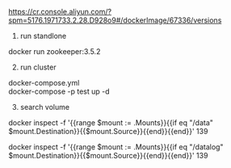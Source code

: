 https://cr.console.aliyun.com/?spm=5176.1971733.2.28.D928o9#/dockerImage/67336/versions

1. run standlone

docker run zookeeper:3.5.2

2. run cluster

docker-compose.yml <br>
docker-compose -p test up -d

3. search volume

docker inspect -f '{{range $mount := .Mounts}}{{if eq "/data" $mount.Destination}}{{$mount.Source}}{{end}}{{end}}' 139

docker inspect -f '{{range $mount := .Mounts}}{{if eq "/datalog" $mount.Destination}}{{$mount.Source}}{{end}}{{end}}' 139